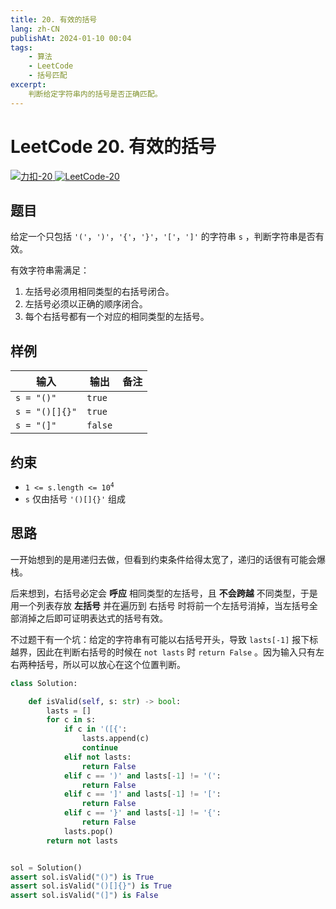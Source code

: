 ```yaml
---
title: 20. 有效的括号
lang: zh-CN
publishAt: 2024-01-10 00:04
tags:
    - 算法
    - LeetCode
    - 括号匹配
excerpt:
    判断给定字符串内的括号是否正确匹配。
---
```


# LeetCode 20. 有效的括号

<el-space wrap class="status-bar" style="width: 100%">
    <a href="https://leetcode.cn/problems/valid-parentheses/" target="_blank">
        <img alt="力扣-20" src="https://img.shields.io/badge/LeetCode-20. 有效的括号-895200?logo=leetcode&logoColor=FFA116"/>
    </a>
    <a href="https://leetcode.com/problems/valid-parentheses/" target="_blank">
        <img alt="LeetCode-20" src="https://img.shields.io/badge/LeetCode-20. Valid Parentheses-895200?logo=leetcode&logoColor=FFA116"/>
    </a>
</el-space>

<RevisionInfo />

## 题目

给定一个只包括 `'('`，`')'`，`'{'`，`'}'`，`'['`，`']'` 的字符串 `s` ，判断字符串是否有效。

有效字符串需满足：

1. 左括号必须用相同类型的右括号闭合。
2. 左括号必须以正确的顺序闭合。
3. 每个右括号都有一个对应的相同类型的左括号。

## 样例

| 输入             | 输出      | 备注 |
|----------------|---------|----|
| `s = "()"`     | `true`  |    |
| `s = "()[]{}"` | `true`  |    |
| `s = "(]"`     | `false` |    |

## 约束

- <code>1 <= s.length <= 10<sup>4</sup></code>
- `s` 仅由括号 `'()[]{}'` 组成

## 思路

一开始想到的是用递归去做，但看到约束条件给得太宽了，递归的话很有可能会爆栈。

后来想到，右括号必定会 **呼应** 相同类型的左括号，且 **不会跨越** 不同类型，于是用一个列表存放 **左括号** 并在遍历到 右括号 时将前一个左括号消掉，当左括号全部消掉之后即可证明表达式的括号有效。

不过题干有一个坑：给定的字符串有可能以右括号开头，导致 `lasts[-1]` 报下标越界，因此在判断右括号的时候在 `not lasts` 时 `return False` 。因为输入只有左右两种括号，所以可以放心在这个位置判断。

```python :line-numbers
class Solution:

    def isValid(self, s: str) -> bool:
        lasts = []
        for c in s:
            if c in '([{':
                lasts.append(c)
                continue
            elif not lasts:
                return False
            elif c == ')' and lasts[-1] != '(':
                return False
            elif c == ']' and lasts[-1] != '[':
                return False
            elif c == '}' and lasts[-1] != '{':
                return False
            lasts.pop()
        return not lasts


sol = Solution()
assert sol.isValid("()") is True
assert sol.isValid("()[]{}") is True
assert sol.isValid("(]") is False
```

